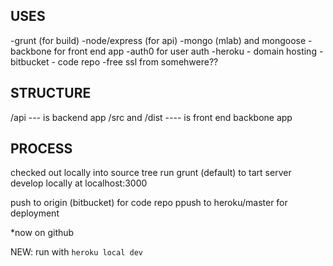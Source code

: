
USES
---

-grunt (for build)
-node/express (for api)
-mongo (mlab) and mongoose
-backbone for front end app
-auth0 for user auth
-heroku - domain hosting
-bitbucket - code repo
-free ssl from somehwere??



STRUCTURE
---
/api --- is backend app
/src and /dist ---- is front end backbone app



PROCESS
---

checked out locally into source tree
run grunt (default) to tart server
develop locally at localhost:3000

push to origin (bitbucket) for code repo
ppush to heroku/master for deployment


*now on github

NEW:
run with
```heroku local dev```
